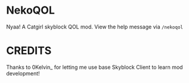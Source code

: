 # NekoQOL

Nyaa! A Catgirl skyblock QOL mod. View the help message via `/nekoqol`

# CREDITS

Thanks to 0Kelvin_ for letting me use base Skyblock Client to learn mod development!
